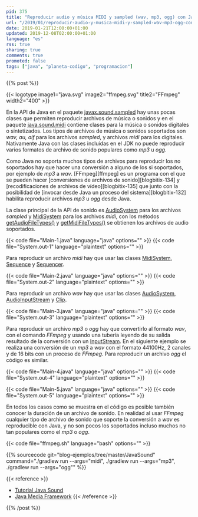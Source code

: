```yaml
---
pid: 375
title: "Reproducir audio y música MIDI y sampled (wav, mp3, ogg) con Java y FFmpeg"
url: "/2019/01/reproducir-audio-y-musica-midi-y-sampled-wav-mp3-ogg-con-java-y-ffmpeg/"
date: 2019-01-21T12:00:00+01:00
updated: 2019-12-08T02:00:00+01:00
language: "es"
rss: true
sharing: true
comments: true
promoted: false
tags: ["java", "planeta-codigo", "programacion"]
---
```


{{% post %}}

{{< logotype image1="java.svg" image2="ffmpeg.svg" title2="FFmpeg" width2="400" >}}

En la API de Java en el paquete [javax.sound.sampled](https://docs.oracle.com/en/java/javase/11/docs/api/java.desktop/javax/sound/sampled/package-summary.html) hay unas pocas clases que permiten reproducir archivos de música o sonidos y en el paquete [java.sound.midi](https://docs.oracle.com/en/java/javase/11/docs/api/java.desktop/javax/sound/midi/package-summary.html) contiene clases para la música o sonidos digitales o sintetizados. Los tipos de archivos de música o sonidos soportados son _wav, au, aif_ para los archivos _sampled_, y archivos _midi_ para los digitales. Nativamente Java con las clases incluidas en el JDK no puede reproducir varios formatos de archivo de sonido populares como _mp3_ u _ogg_.

Como Java no soporta muchos tipos de archivos para reproducir los no soportados hay que hacer una conversión a alguno de los si soportados, por ejemplo de _mp3_ a _wav_. [FFmpeg][ffmpeg] es un programa con el que se pueden hacer [conversiones de archivos de sonido][blogbitix-134] y [recodificaciones de archivos de vídeo][blogbitix-135] que junto con la posibilidad de [invocar desde Java un proceso del sistema][blogbitix-132] habilita reproducir archivos _mp3_ u _ogg_ desde Java.

La clase principal de la API de sonido es [AudioSystem](https://docs.oracle.com/en/java/javase/11/docs/api/java.desktop/javax/sound/sampled/AudioSystem.html) para los archivos _sampled_ y [MidiSystem](https://docs.oracle.com/en/java/javase/11/docs/api/java.desktop/javax/sound/midi/MidiSystem.html) para los archivos _midi_, con los métodos [getAudioFileTypes()](https://docs.oracle.com/en/java/javase/11/docs/api/java.desktop/javax/sound/sampled/AudioSystem.html#getAudioFileTypes()) y [getMidiFileTypes()](https://docs.oracle.com/en/java/javase/11/docs/api/java.desktop/javax/sound/midi/MidiSystem.html#getMidiFileTypes()) se obtienen los archivos de audio soportados.

{{< code file="Main-1.java" language="java" options="" >}}
{{< code file="System.out-1" language="plaintext" options="" >}}

Para reproducir un archivo _midi_ hay que usar las clases [MidiSystem](https://docs.oracle.com/en/java/javase/11/docs/api/java.desktop/javax/sound/midi/MidiSystem.html), [Sequence](https://docs.oracle.com/en/java/javase/11/docs/api/java.desktop/javax/sound/midi/Sequence.html) y [Sequencer](https://docs.oracle.com/en/java/javase/11/docs/api/java.desktop/javax/sound/midi/Sequencer.html).

{{< code file="Main-2.java" language="java" options="" >}}
{{< code file="System.out-2" language="plaintext" options="" >}}

Para reproducir un archivo _wav_ hay que usar las clases [AudioSystem](https://docs.oracle.com/en/java/javase/11/docs/api/java.desktop/javax/sound/sampled/AudioSystem.html), [AudioInputStream](https://docs.oracle.com/en/java/javase/11/docs/api/java.desktop/javax/sound/sampled/AudioInputStream.html) y [Clip](https://docs.oracle.com/en/java/javase/11/docs/api/java.desktop/javax/sound/sampled/Clip.html).

{{< code file="Main-3.java" language="java" options="" >}}
{{< code file="System.out-3" language="plaintext" options="" >}}

Para reproducir un archivo _mp3_ o _ogg_ hay que convertirlo al formato _wav_, con el comando _FFmpeg_ y usando una tubería leyendo de su salida resultado de la conversión con un [InputStream](https://docs.oracle.com/en/java/javase/11/docs/api/java.base/java/io/InputStream.html). En el siguiente ejemplo se realiza una conversión de un _mp3_ a _wav_ con el formato 44100Hz, 2 canales y de 16 bits con un proceso de _FFmpeg_. Para reproducir un archivo _ogg_ el código es similar.

{{< code file="Main-4.java" language="java" options="" >}}
{{< code file="System.out-4" language="plaintext" options="" >}}

{{< code file="Main-5.java" language="java" options="" >}}
{{< code file="System.out-5" language="plaintext" options="" >}}

En todos los casos como se muestra en el código es posible también conocer la duración de un archivo de sonido. En realidad al usar _FFmpeg_ cualquier tipo de archivo de sonido que soporte la conversión a _wav_ es reproducible con Java, y no son pocos los soportados incluso muchos no tan populares como el _mp3_ o _ogg_.

{{< code file="ffmpeg.sh" language="bash" options="" >}}

{{% sourcecode git="blog-ejemplos/tree/master/JavaSound" command="./gradlew run --args=\"midi\", ./gradlew run --args=\"mp3\", ./gradlew run --args=\"ogg\"" %}}

{{< reference >}}
* [Tutorial Java Sound](https://docs.oracle.com/javase/tutorial/sound/sampled-overview.html)
* [Java Media Framework](https://www.oracle.com/technetwork/java/javase/tech/index-jsp-140239.html)
{{< /reference >}}

{{% /post %}}
